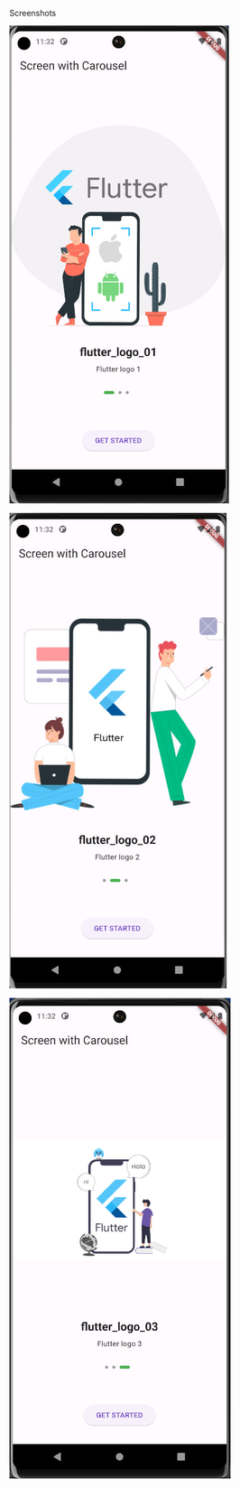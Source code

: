 <p>Screenshots</p>



<p align="left"> <img src="https://github.com/bekhzod3224/screen_carousel/blob/main/assets/screenshot_1.jpg?raw=true" /> </p>
<p align="left"> <img src="https://github.com/bekhzod3224/screen_carousel/blob/main/assets/screenshot_2.jpg?raw=true" /> </p>
<p align="left"> <img src="https://github.com/bekhzod3224/screen_carousel/blob/main/assets/screenshot_3.jpg?raw=true" /> </p>
